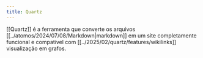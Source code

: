 ```yaml
---
title: Quartz
---
```


[[Quartz]] é a ferramenta que converte os arquivos [[../atomos/2024/07/08/Markdown|markdown]] em um site completamente funcional e compatível com [[../2025/02/quartz/features/wikilinks]] visualização em grafos. 